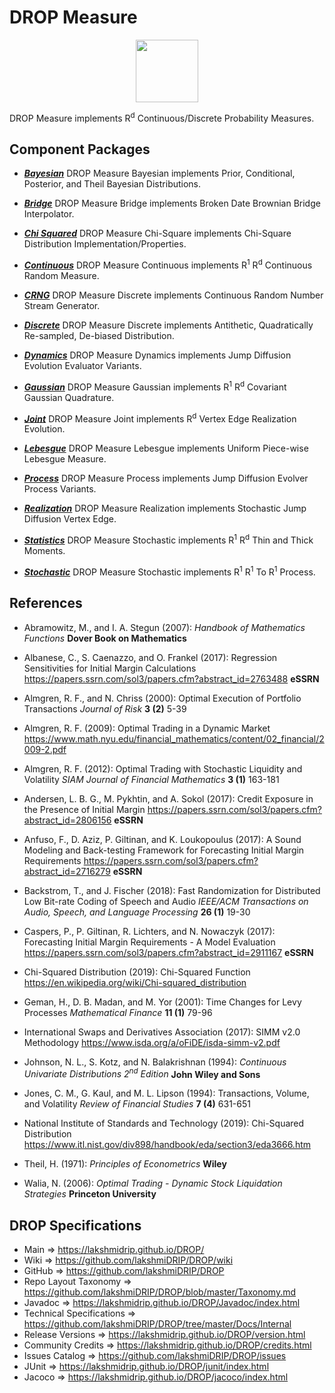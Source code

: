 # DROP Measure

<p align="center"><img src="https://github.com/lakshmiDRIP/DROP/blob/master/DRIP_Logo.gif?raw=true" width="100"></p>

DROP Measure implements R<sup>d</sup> Continuous/Discrete Probability Measures.


## Component Packages

 * [***Bayesian***](https://github.com/lakshmiDRIP/DROP/tree/master/src/main/java/org/drip/measure/bayesian)
 DROP Measure Bayesian implements Prior, Conditional, Posterior, and Theil Bayesian Distributions.

 * [***Bridge***](https://github.com/lakshmiDRIP/DROP/tree/master/src/main/java/org/drip/measure/bridge)
 DROP Measure Bridge implements Broken Date Brownian Bridge Interpolator.

 * [***Chi Squared***](https://github.com/lakshmiDRIP/DROP/tree/master/src/main/java/org/drip/measure/chisquare)
 DROP Measure Chi-Square implements Chi-Square Distribution Implementation/Properties.

 * [***Continuous***](https://github.com/lakshmiDRIP/DROP/tree/master/src/main/java/org/drip/measure/continuous)
 DROP Measure Continuous implements R<sup>1</sup> R<sup>d</sup> Continuous Random Measure.

 * [***CRNG***](https://github.com/lakshmiDRIP/DROP/tree/master/src/main/java/org/drip/measure/crng)
 DROP Measure Discrete implements Continuous Random Number Stream Generator.

 * [***Discrete***](https://github.com/lakshmiDRIP/DROP/tree/master/src/main/java/org/drip/measure/discrete)
 DROP Measure Discrete implements Antithetic, Quadratically Re-sampled, De-biased Distribution.

 * [***Dynamics***](https://github.com/lakshmiDRIP/DROP/tree/master/src/main/java/org/drip/measure/dynamics)
 DROP Measure Dynamics implements Jump Diffusion Evolution Evaluator Variants.

 * [***Gaussian***](https://github.com/lakshmiDRIP/DROP/tree/master/src/main/java/org/drip/measure/gaussian)
 DROP Measure Gaussian implements R<sup>1</sup> R<sup>d</sup> Covariant Gaussian Quadrature.

 * [***Joint***](https://github.com/lakshmiDRIP/DROP/tree/master/src/main/java/org/drip/measure/joint)
 DROP Measure Joint implements R<sup>d</sup> Vertex Edge Realization Evolution.

 * [***Lebesgue***](https://github.com/lakshmiDRIP/DROP/tree/master/src/main/java/org/drip/measure/lebesgue)
 DROP Measure Lebesgue implements Uniform Piece-wise Lebesgue Measure.

 * [***Process***](https://github.com/lakshmiDRIP/DROP/tree/master/src/main/java/org/drip/measure/process)
 DROP Measure Process implements Jump Diffusion Evolver Process Variants.

 * [***Realization***](https://github.com/lakshmiDRIP/DROP/tree/master/src/main/java/org/drip/measure/realization)
 DROP Measure Realization implements Stochastic Jump Diffusion Vertex Edge.

 * [***Statistics***](https://github.com/lakshmiDRIP/DROP/tree/master/src/main/java/org/drip/measure/statistics)
 DROP Measure Stochastic implements R<sup>1</sup> R<sup>d</sup> Thin and Thick Moments.

 * [***Stochastic***](https://github.com/lakshmiDRIP/DROP/tree/master/src/main/java/org/drip/measure/stochastic)
 DROP Measure Stochastic implements R<sup>1</sup> R<sup>1</sup> To R<sup>1</sup> Process.


## References

 * Abramowitz, M., and I. A. Stegun (2007): <i>Handbook of Mathematics Functions</i> <b>Dover Book on
 Mathematics</b>

 * Albanese, C., S. Caenazzo, and O. Frankel (2017): Regression Sensitivities for Initial Margin Calculations
 https://papers.ssrn.com/sol3/papers.cfm?abstract_id=2763488 <b>eSSRN</b>

 * Almgren, R. F., and N. Chriss (2000): Optimal Execution of Portfolio Transactions <i>Journal of Risk</i>
 <b>3 (2)</b> 5-39

 * Almgren, R. F. (2009): Optimal Trading in a Dynamic Market
 https://www.math.nyu.edu/financial_mathematics/content/02_financial/2009-2.pdf

 * Almgren, R. F. (2012): Optimal Trading with Stochastic Liquidity and Volatility <i>SIAM Journal of
 Financial Mathematics</i> <b>3 (1)</b> 163-181

 * Andersen, L. B. G., M. Pykhtin, and A. Sokol (2017): Credit Exposure in the Presence of Initial Margin
 https://papers.ssrn.com/sol3/papers.cfm?abstract_id=2806156 <b>eSSRN</b>

 * Anfuso, F., D. Aziz, P. Giltinan, and K. Loukopoulus (2017): A Sound Modeling and Back-testing Framework
 for Forecasting Initial Margin Requirements https://papers.ssrn.com/sol3/papers.cfm?abstract_id=2716279
 <b>eSSRN</b>

 * Backstrom, T., and J. Fischer (2018): Fast Randomization for Distributed Low Bit-rate Coding of Speech and
 Audio <i>IEEE/ACM Transactions on Audio, Speech, and Language Processing</i> <b>26 (1)</b> 19-30

 * Caspers, P., P. Giltinan, R. Lichters, and N. Nowaczyk (2017): Forecasting Initial Margin Requirements - A
 Model Evaluation https://papers.ssrn.com/sol3/papers.cfm?abstract_id=2911167 <b>eSSRN</b>

 * Chi-Squared Distribution (2019): Chi-Squared Function
 https://en.wikipedia.org/wiki/Chi-squared_distribution

 * Geman, H., D. B. Madan, and M. Yor (2001): Time Changes for Levy Processes <i>Mathematical Finance</i>
 <b>11 (1)</b> 79-96

 * International Swaps and Derivatives Association (2017): SIMM v2.0 Methodology
 https://www.isda.org/a/oFiDE/isda-simm-v2.pdf

 * Johnson, N. L., S. Kotz, and N. Balakrishnan (1994): <i>Continuous Univariate Distributions 2<sup>nd</sup>
 Edition</i> <b>John Wiley and Sons</b>

 * Jones, C. M., G. Kaul, and M. L. Lipson (1994): Transactions, Volume, and Volatility <i>Review of
 Financial Studies</i> <b>7 (4)</b> 631-651

 * National Institute of Standards and Technology (2019): Chi-Squared Distribution
 https://www.itl.nist.gov/div898/handbook/eda/section3/eda3666.htm

 * Theil, H. (1971): <i>Principles of Econometrics</i> <b>Wiley</b>

 * Walia, N. (2006): <i>Optimal Trading - Dynamic Stock Liquidation Strategies</i> <b>Princeton
 University</b>


## DROP Specifications

 * Main                     => https://lakshmidrip.github.io/DROP/
 * Wiki                     => https://github.com/lakshmiDRIP/DROP/wiki
 * GitHub                   => https://github.com/lakshmiDRIP/DROP
 * Repo Layout Taxonomy     => https://github.com/lakshmiDRIP/DROP/blob/master/Taxonomy.md
 * Javadoc                  => https://lakshmidrip.github.io/DROP/Javadoc/index.html
 * Technical Specifications => https://github.com/lakshmiDRIP/DROP/tree/master/Docs/Internal
 * Release Versions         => https://lakshmidrip.github.io/DROP/version.html
 * Community Credits        => https://lakshmidrip.github.io/DROP/credits.html
 * Issues Catalog           => https://github.com/lakshmiDRIP/DROP/issues
 * JUnit                    => https://lakshmidrip.github.io/DROP/junit/index.html
 * Jacoco                   => https://lakshmidrip.github.io/DROP/jacoco/index.html
